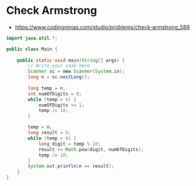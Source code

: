 # Check Armstrong

- https://www.codingninjas.com/studio/problems/check-armstrong_589

```java
import java.util.*;

public class Main {
	
	public static void main(String[] args) {
		// Write your code here
		Scanner sc = new Scanner(System.in);
		long n = sc.nextLong();
		
		long temp = n;
		int numOfDigits = 0;
		while (temp > 0) {
			numOfDigits += 1;
			temp /= 10;
		}

		temp = n;
		long result = 0;
		while (temp > 0) {
			long digit = temp % 10;
			result += Math.pow(digit, numOfDigits);
			temp /= 10;
		}
		System.out.println(n == result);
	}
}
```
